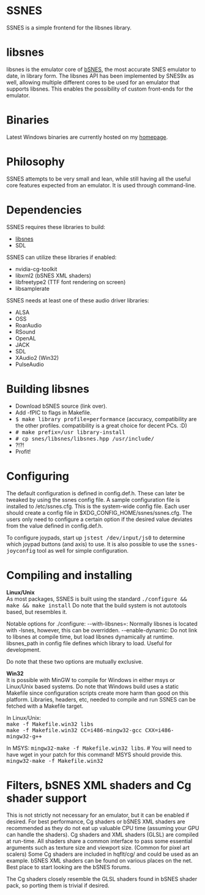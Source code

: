 # SSNES

SSNES is a simple frontend for the libsnes library.

# libsnes

libsnes is the emulator core of [bSNES](http://www.byuu.org), the most accurate SNES emulator to date, in library form. The libsnes API has been implemented by SNES9x as well, allowing multiple different cores to be used for an emulator that supports libsnes.
This enables the possibility of custom front-ends for the emulator.

# Binaries

Latest Windows binaries are currently hosted on my [homepage](http://themaister.net/ssnes.html).

# Philosophy

SSNES attempts to be very small and lean, while still having all the useful core features expected from an emulator. 
It is used through command-line.

# Dependencies

SSNES requires these libraries to build:

   - [libsnes](http://byuu.org/bsnes/)
   - SDL

SSNES can utilize these libraries if enabled:

   - nvidia-cg-toolkit
   - libxml2 (bSNES XML shaders)
   - libfreetype2 (TTF font rendering on screen)
   - libsamplerate

SSNES needs at least one of these audio driver libraries:

   - ALSA
   - OSS
   - RoarAudio
   - RSound
   - OpenAL
   - JACK
   - SDL
   - XAudio2 (Win32)
   - PulseAudio

# Building libsnes

   - Download bSNES source (link over).
   - Add -fPIC to flags in Makefile.
   - <tt>$ make library profile=performance</tt> (accuracy, compatibility are the other profiles. compatibility is a great choice for decent PCs. :D)
   - <tt># make prefix=/usr library-install</tt>
   - <tt># cp snes/libsnes/libsnes.hpp /usr/include/</tt>
   - ?!?!
   - Profit!

# Configuring

The default configuration is defined in config.def.h. 
These can later be tweaked by using the ssnes config file. 
A sample configuration file is installed to /etc/ssnes.cfg. 
This is the system-wide config file. 
Each user should create a config file in $XDG\_CONFIG\_HOME/ssnes/ssnes.cfg.
The users only need to configure a certain option if the desired value deviates from the value defined in config.def.h.

To configure joypads, start up <tt>jstest /dev/input/js0</tt> to determine which joypad buttons (and axis) to use. It is also possible to use the <tt>ssnes-joyconfig</tt> tool as well for simple configuration.

# Compiling and installing

<b>Linux/Unix</b><br/>
As most packages, SSNES is built using the standard <tt>./configure && make && make install</tt>
Do note that the build system is not autotools based, but resembles it.

Notable options for ./configure: 
--with-libsnes=: Normally libsnes is located with -lsnes, however, this can be overridden.
--enable-dynamic: Do not link to libsnes at compile time, but load libsnes dynamically at runtime. libsnes\_path in config file defines which library to load. Useful for development.

Do note that these two options are mutually exclusive.

<b>Win32</b><br/>
It is possible with MinGW to compile for Windows in either msys or Linux/Unix based systems. Do note that Windows build uses a static Makefile since configuration scripts create more harm than good on this platform. Libraries, headers, etc, needed to compile and run SSNES can be fetched with a Makefile target.

In Linux/Unix:<br/>
<tt>make -f Makefile.win32 libs</tt></br>
<tt>make -f Makefile.win32 CC=i486-mingw32-gcc CXX=i486-mingw32-g++</tt></br>

In MSYS:
<tt>mingw32-make -f Makefile.win32 libs</tt>. # You will need to have wget in your patch for this command! MSYS should provide this.</br>
<tt>mingw32-make -f Makefile.win32</tt>



# Filters, bSNES XML shaders and Cg shader support

This is not strictly not necessary for an emulator, but it can be enabled if desired. 
For best performance, Cg shaders or bSNES XML shaders are recommended as they do not eat up valuable CPU time (assuming your GPU can handle the shaders). 
Cg shaders and XML shaders (GLSL) are compiled at run-time.
All shaders share a common interface to pass some essential arguments such as texture size and viewport size. (Common for pixel art scalers)
Some Cg shaders are included in hqflt/cg/ and could be used as an example.
bSNES XML shaders can be found on various places on the net. Best place to start looking are the bSNES forums.

The Cg shaders closely resemble the GLSL shaders found in bSNES shader pack, so porting them is trivial if desired.

